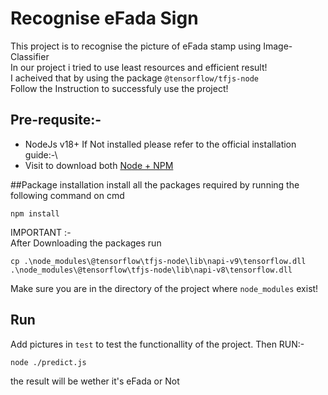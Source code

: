 # Recognise eFada Sign
This project is to recognise the picture of eFada stamp using Image-Classifier\
In our project i tried to use least resources and efficient result!\
I acheived that by using the package `@tensorflow/tfjs-node` \
Follow the Instruction to successfuly use the project!
## Pre-requsite:-
- NodeJs v18+
If Not installed please refer to the official installation guide:-\
- Visit to download both [Node + NPM](https://nodejs.org/en/download/package-manager)

##Package installation
install all the packages required by running the following command on cmd
```
npm install
```
IMPORTANT :-\
After Downloading the packages run
```
cp .\node_modules\@tensorflow\tfjs-node\lib\napi-v9\tensorflow.dll .\node_modules\@tensorflow\tfjs-node\lib\napi-v8\tensorflow.dll
```
Make sure you are in the directory of the project where `node_modules` exist!
## Run
Add pictures in `test` to test the functionallity of the project. Then RUN:-
```
node ./predict.js
```
the result will be wether it's eFada or Not
